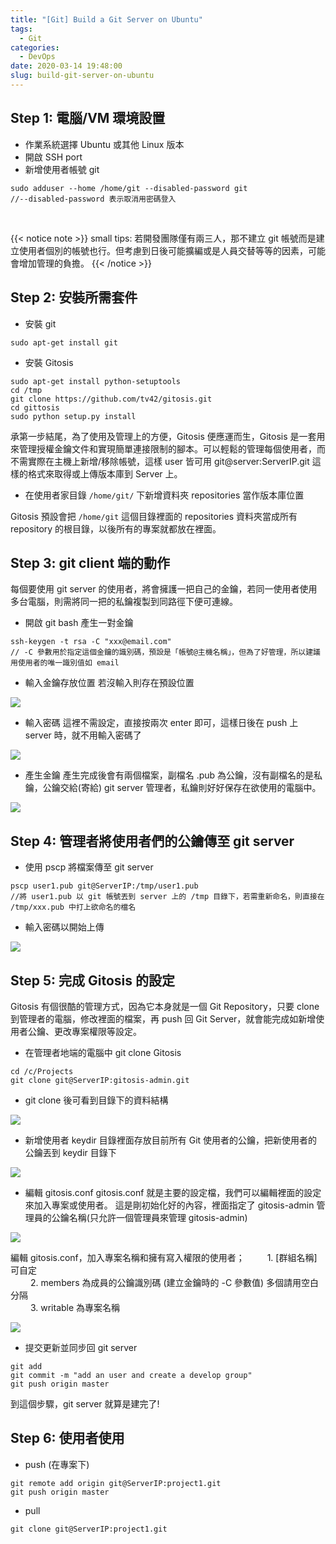 ```yaml
---
title: "[Git] Build a Git Server on Ubuntu"
tags:
  - Git
categories:
  - DevOps
date: 2020-03-14 19:48:00
slug: build-git-server-on-ubuntu
---
```


## Step 1: 電腦/VM 環境設置

- 作業系統選擇 Ubuntu 或其他 Linux 版本
- 開啟 SSH port
- 新增使用者帳號 git

<!--more-->

```
sudo adduser --home /home/git --disabled-password git
//--disabled-password 表示取消用密碼登入
```

</br>

{{< notice note >}}
small tips:
若開發團隊僅有兩三人，那不建立 git 帳號而是建立使用者個別的帳號也行。但考慮到日後可能擴編或是人員交替等等的因素，可能會增加管理的負擔。
{{< /notice >}}

## Step 2: 安裝所需套件

- 安裝 git

```
sudo apt-get install git
```

- 安裝 Gitosis

```
sudo apt-get install python-setuptools
cd /tmp
git clone https://github.com/tv42/gitosis.git
cd gittosis
sudo python setup.py install
```

承第一步結尾，為了使用及管理上的方便，Gitosis 便應運而生，Gitosis 是一套用來管理授權金鑰文件和實現簡單連接限制的腳本。可以輕鬆的管理每個使用者，而不需實際在主機上新增/移除帳號，這樣 user 皆可用 git@server:ServerIP.git 這樣的格式來取得或上傳版本庫到 Server 上。

- 在使用者家目錄 `/home/git/` 下新增資料夾 repositories 當作版本庫位置

Gitosis 預設會把 `/home/git` 這個目錄裡面的 repositories 資料夾當成所有 repository 的根目錄，以後所有的專案就都放在裡面。

## Step 3: git client 端的動作

每個要使用 git server 的使用者，將會擁護一把自己的金鑰，若同一使用者使用多台電腦，則需將同一把的私鑰複製到同路徑下便可連線。

- 開啟 git bash 產生一對金鑰

```
ssh-keygen -t rsa -C "xxx@email.com"
// -C 參數用於指定這個金鑰的識別碼，預設是「帳號@主機名稱」，但為了好管理，所以建議用使用者的唯一識別值如 email
```

- 輸入金鑰存放位置
  若沒輸入則存在預設位置

![](https://imgur.com/0ppmntS.png)

- 輸入密碼
  這裡不需設定，直接按兩次 enter 即可，這樣日後在 push 上 server 時，就不用輸入密碼了

![](https://imgur.com/thA3DK7.png)

- 產生金鑰
  產生完成後會有兩個檔案，副檔名 .pub 為公鑰，沒有副檔名的是私鑰，公鑰交給(寄給) git server 管理者，私鑰則好好保存在欲使用的電腦中。

![](https://imgur.com/28JswVa.png)

## Step 4: 管理者將使用者們的公鑰傳至 git server

- 使用 pscp 將檔案傳至 git server

```
pscp user1.pub git@ServerIP:/tmp/user1.pub
//將 user1.pub 以 git 帳號丟到 server 上的 /tmp 目錄下，若需重新命名，則直接在 /tmp/xxx.pub 中打上欲命名的檔名
```

- 輸入密碼以開始上傳

![](https://imgur.com/3GywqeJ.png)

## Step 5: 完成 Gitosis 的設定

Gitosis 有個很酷的管理方式，因為它本身就是一個 Git Repository，只要 clone 到管理者的電腦，修改裡面的檔案，再 push 回 Git Server，就會能完成如新增使用者公鑰、更改專案權限等設定。

- 在管理者地端的電腦中 git clone Gitosis

```
cd /c/Projects
git clone git@ServerIP:gitosis-admin.git
```

- git clone 後可看到目錄下的資料結構

![](https://imgur.com/NFLalCV.png)

- 新增使用者
  keydir 目錄裡面存放目前所有 Git 使用者的公鑰，把新使用者的公鑰丟到 keydir 目錄下

![](https://imgur.com/4GM2rl3.png)

- 編輯 gitosis.conf
  gitosis.conf 就是主要的設定檔，我們可以編輯裡面的設定來加入專案或使用者。
  這是剛初始化好的內容，裡面指定了 gitosis-admin 管理員的公鑰名稱(只允許一個管理員來管理 gitosis-admin)

![](https://imgur.com/NkLcrPE.png)

編輯 gitosis.conf，加入專案名稱和擁有寫入權限的使用者；
　　 1. [群組名稱] 可自定  
　　 2. members 為成員的公鑰識別碼 (建立金鑰時的 -C 參數值) 多個請用空白分隔  
　　 3. writable 為專案名稱

![](https://imgur.com/EYbI7GT.png)

- 提交更新並同步回 git server

```
git add
git commit -m "add an user and create a develop group"
git push origin master
```

到這個步驟，git server 就算是建完了!

## Step 6: 使用者使用

- push (在專案下)

```
git remote add origin git@ServerIP:project1.git
git push origin master
```

- pull

```
git clone git@ServerIP:project1.git
```
